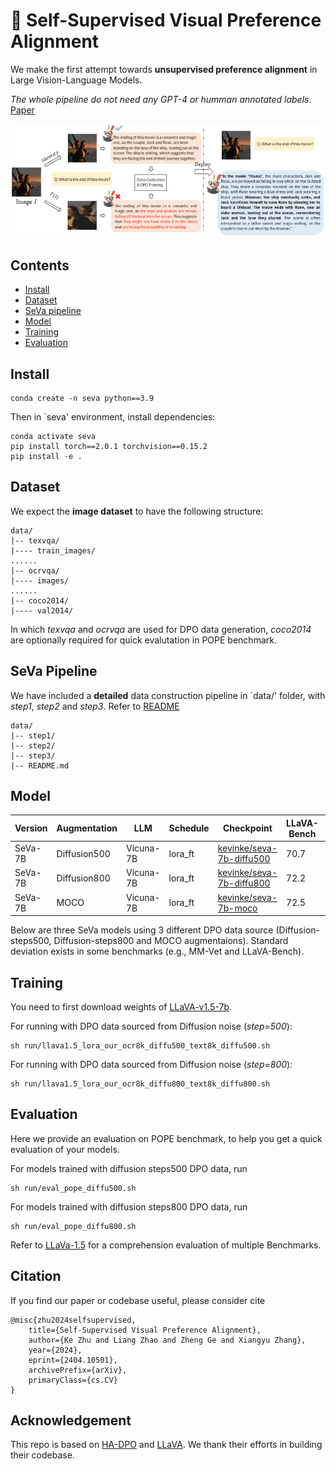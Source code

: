 # :rabbit2:	Self-Supervised Visual Preference Alignment
We make the first attempt towards **unsupervised preference alignment** in Large Vision-Language Models.

*The whole pipeline do not need any GPT-4 or humman annotated labels*. [Paper](https://arxiv.org/abs/2404.10501)


![method](seva/utils/method.png) 




## Contents
- [Install](#Install)
- [Dataset](#Data)
- [SeVa pipeline](data/REAME.md)
- [Model](#Model)
- [Training](#Training)
- [Evaluation](#Evaluation)


## Install
```
conda create -n seva python==3.9
```
Then in `seva' environment, install dependencies:
```
conda activate seva
pip install torch==2.0.1 torchvision==0.15.2
pip install -e .
```

## Dataset
We expect the **image dataset** to have the following structure:
```
data/
|-- texvqa/
|---- train_images/
......
|-- ocrvqa/
|---- images/
......
|-- coco2014/
|---- val2014/
```
In which *texvqa* and *ocrvqa* are used for DPO data generation, *coco2014* are optionally required for quick evalutation in POPE benchmark.

## SeVa Pipeline
We have included a **detailed** data construction pipeline in `data/' folder, with *step1*, *step2* and *step3*. Refer to [README](data/README.md)
```
data/
|-- step1/
|-- step2/
|-- step3/
|-- README.md
```

## Model
| Version | Augmentation | LLM | Schedule | Checkpoint | LLaVA-Bench | MM-Vet | MMB | MMB-CN | POPE| SEED | SHR (↓) | SQA | GQA |
|----------|------------|------|----------|------------|---|---|---|---|---|---|---|---|---|
| SeVa-7B | Diffusion500 | Vicuna-7B | lora_ft | [kevinke/seva-7b-diffu500](https://huggingface.co/kevinke/seva-7b-diffu500) | 70.7 | 35.5 | 64.7 | 58.8 | 86.8 | 65.8  | 32.7 | 67.4 | 61.1 |
| SeVa-7B | Diffusion800 | Vicuna-7B | lora_ft | [kevinke/seva-7b-diffu800](https://huggingface.co/kevinke/seva-7b-diffu800) | 72.2 | 37.2 | 65.6 | 59.2 | 86.7 | 65.8 | 34.9 | 67.5 | 60.7 |
| SeVa-7B | MOCO        | Vicuna-7B | lora_ft | [kevinke/seva-7b-moco](https://huggingface.co/kevinke/seva-7b-moco)      | 72.5 | 37.0 | 65.2 | 59.8 | 86.6 | 65.5 | 32.9 | 67.1 | 60.9| 

Below are three SeVa models using 3 different DPO data source (Diffusion-steps500, Diffusion-steps800 and MOCO augmentaions). Standard deviation exists in some benchmarks (e.g., MM-Vet and LLaVA-Bench).


## Training
You need to first download weights of [LLaVA-v1.5-7b](https://huggingface.co/liuhaotian/llava-v1.5-7b). 

For running with DPO data sourced from Diffusion noise (*step=500*):
```
sh run/llava1.5_lora_our_ocr8k_diffu500_text8k_diffu500.sh
```

For running with DPO data sourced from Diffusion noise (*step=800*):
```
sh run/llava1.5_lora_our_ocr8k_diffu800_text8k_diffu800.sh
```


## Evaluation
Here we provide an evaluation on POPE benchmark, to help you get a quick evaluation of your models.

For models trained with diffusion steps500 DPO data, run
```
sh run/eval_pope_diffu500.sh
```
For models trained with diffusion steps800 DPO data, run
```
sh run/eval_pope_diffu800.sh
```

Refer to [LLaVa-1.5](https://github.com/haotian-liu/LLaVA/blob/main/docs/Evaluation.md) for a comprehension evaluation of multiple Benchmarks.

## Citation
If you find our paper or codebase useful, please consider cite
```
@misc{zhu2024selfsupervised,
    title={Self-Supervised Visual Preference Alignment},
    author={Ke Zhu and Liang Zhao and Zheng Ge and Xiangyu Zhang},
    year={2024},
    eprint={2404.10501},
    archivePrefix={arXiv},
    primaryClass={cs.CV}
}
```


## Acknowledgement
This repo is based on [HA-DPO](https://github.com/opendatalab/HA-DPO/) and [LLaVA](https://github.com/haotian-liu/LLaVA). We thank their efforts in building their codebase. 

